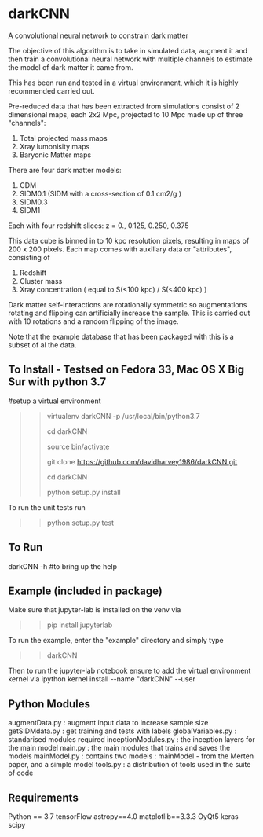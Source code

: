 # darkCNN
A convolutional neural network to constrain dark matter

The objective of this algorithm is to take in simulated data, augment it and then train a convolutional neural network with multiple channels to estimate the model of dark matter it came from.

This has been run and tested in a virtual environment, which it is highly recommended carried out.

Pre-reduced data that has been extracted from simulations consist of 2 dimensional maps, each 2x2 Mpc, projected to 10 Mpc made up of three "channels": 
1. Total projected mass maps
2. Xray lumonisity maps
3. Baryonic Matter maps

There are four dark matter models:
1. CDM
2. SIDM0.1 (SIDM with a cross-section of 0.1 cm2/g )
3. SIDM0.3
4. SIDM1

Each with four redshift slices: z = 0., 0.125, 0.250, 0.375 

This data cube is binned in to 10 kpc resolution pixels, resulting in maps of 200 x 200 pixels. Each map comes with auxillary data or "attributes", consisting of
1. Redshift
2. Cluster mass
3. Xray concentration ( equal to S(<100 kpc) / S(<400 kpc) )

Dark matter self-interactions are rotationally symmetric so augmentations rotating and flipping can artificially increase the sample. This is carried out with
10 rotations and a random flipping of the image. 

Note that the example database that has been packaged with this is a subset of al the data.

To Install - Testsed on Fedora 33, Mac OS X Big Sur with python 3.7
----------------------------------------------------------------------
#setup a virtual environment
>> virtualenv darkCNN -p /usr/local/bin/python3.7 
>> 
>> cd darkCNN
>> 
>> source bin/activate
>> 
>> git clone https://github.com/davidharvey1986/darkCNN.git
>> 
>> cd darkCNN
>> 
>> python setup.py install

To run the unit tests run
>> python setup.py test

To Run
-------
darkCNN -h #to bring up the help

Example (included in package)
--------------------------------
Make sure that jupyter-lab is installed on the venv via
>> pip install jupyterlab
>> 
To run the example, enter the "example" directory and simply type
>> 
>> darkCNN

Then to run the jupyter-lab notebook ensure to add the virtual environment kernel via
ipython kernel install --name "darkCNN" --user

Python Modules
--------------
augmentData.py : augment input data to increase sample size
getSIDMdata.py : get training and tests with labels
globalVariables.py : standarised modules required
inceptionModules.py : the inception layers for the main model
main.py : the main modules that trains and saves the models
mainModel.py : contains two models : mainModel - from the Merten paper, and a simple model
tools.py : a distribution of tools used in the suite of code

Requirements
--------------
Python == 3.7
tensorFlow
astropy==4.0
matplotlib==3.3.3
OyQt5
keras
scipy






